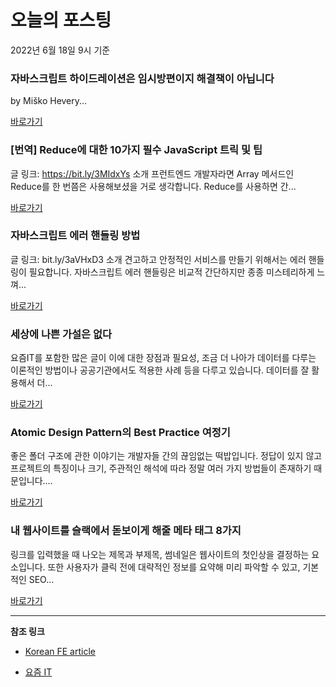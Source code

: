 # 오늘의 포스팅 
2022년 6월 18일 9시 기준 

###  자바스크립트 하이드레이션은 임시방편이지 해결책이 아닙니다 

 by Miško Hevery... 

 [바로가기](https://kofearticle.substack.com/p/korean-fe-article--093) 

### [번역] Reduce에 대한 10가지 필수 JavaScript 트릭 및 팁 

 글 링크: https://bit.ly/3MIdxYs 소개 프런트엔드 개발자라면 Array 메서드인 Reduce를 한 번쯤은 사용해보셨을 거로 생각합니다. Reduce를 사용하면 간... 

 [바로가기](https://kofearticle.substack.com/p/-reduce-10-javascript-) 

###  자바스크립트 에러 핸들링 방법 

 글 링크: bit.ly/3aVHxD3 소개 견고하고 안정적인 서비스를 만들기 위해서는 에러 핸들링이 필요합니다. 자바스크립트 에러 핸들링은 비교적 간단하지만 종종 미스테리하게 느껴... 

 [바로가기](https://kofearticle.substack.com/p/korean-fe-article--e82) 

### 세상에 나쁜 가설은 없다 

 요즘IT를 포함한 많은 글이 이에 대한 장점과 필요성, 조금 더 나아가 데이터를 다루는 이론적인 방법이나 공공기관에서도 적용한 사례 등을 다루고 있습니다. 데이터를 잘 활용해서 더... 

 [바로가기](https://yozm.wishket.com/magazine/detail/1533/) 

### Atomic Design Pattern의 Best Practice 여정기 

 좋은 폴더 구조에 관한 이야기는 개발자들 간의 끊임없는 떡밥입니다. 정답이 있지 않고 프로젝트의 특징이나 크기, 주관적인 해석에 따라 정말 여러 가지 방법들이 존재하기 때문입니다.... 

 [바로가기](https://yozm.wishket.com/magazine/detail/1531/) 

### 내 웹사이트를 슬랙에서 돋보이게 해줄 메타 태그 8가지 

 링크를 입력했을 때 나오는 제목과 부제목, 썸네일은 웹사이트의 첫인상을 결정하는 요소입니다. 또한 사용자가 클릭 전에 대략적인 정보를 요약해 미리 파악할 수 있고, 기본적인 SEO... 

 [바로가기](https://yozm.wishket.com/magazine/detail/1526/) 

---

**참조 링크**

- [Korean FE article](https://kofearticle.substack.com) 

- [요즘 IT](https://yozm.wishket.com/magazine) 

